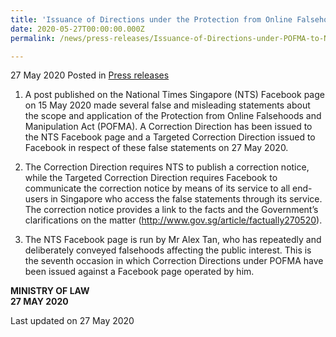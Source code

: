 ```yaml
---
title: 'Issuance of Directions under the Protection from Online Falsehoods and Manipulation Act to National Times Singapore Facebook Page and Facebook'
date: 2020-05-27T00:00:00.000Z
permalink: /news/press-releases/Issuance-of-Directions-under-POFMA-to-National-Times-Singapore-Facebook-Page-and-Facebook

---
```



27 May 2020 Posted in [Press releases](/news/press-releases)

1. A post published on the National Times Singapore (NTS) Facebook page on 15 May 2020 made several false and misleading statements about the scope and application of the Protection from Online Falsehoods and Manipulation Act (POFMA). A Correction Direction has been issued to the NTS Facebook page and a Targeted Correction Direction issued to Facebook in respect of these false statements on 27 May 2020.

2. The Correction Direction requires NTS to publish a correction notice, while the Targeted Correction Direction requires Facebook to communicate the correction notice by means of its service to all end-users in Singapore who access the false statements through its service. The correction notice provides a link to the facts and the Government’s clarifications on the matter (<a href="http://www.gov.sg/article/factually270520">http://www.gov.sg/article/factually270520</a>).

3. The NTS Facebook page is run by Mr Alex Tan, who has repeatedly and deliberately conveyed falsehoods affecting the public interest. This is the seventh occasion in which Correction Directions under POFMA have been issued against a Facebook page operated by him.


**MINISTRY OF LAW**
<br>**27 MAY 2020**


<p class="right-side-updated">Last updated on 27 May 2020</p>
